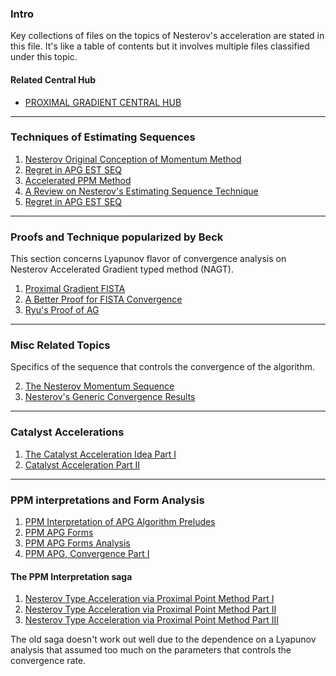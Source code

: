 ### **Intro**

Key collections of files on the topics of Nesterov's acceleration are stated in this file.
It's like a table of contents but it involves multiple files classified under this topic. 

#### **Related Central Hub**
- [PROXIMAL GRADIENT CENTRAL HUB](PROXIMAL%20GRADIENT%20CENTRAL%20HUB.md)


---
### **Techniques of Estimating Sequences**
1. [Nesterov Original Conception of Momentum Method](Nesterov%20Original%20Conception%20of%20Momentum%20Method.md)
2. [Regret in APG EST SEQ](Regret%20in%20APG%20EST%20SEQ.md)
3. [Accelerated PPM Method](Accelerated%20PPM%20Method.md)
5. [A Review on Nesterov's Estimating Sequence Technique](A%20Review%20on%20Nesterov's%20Estimating%20Sequence%20Technique.md)
6. [Regret in APG EST SEQ](Regret%20in%20APG%20EST%20SEQ.md)

---
### **Proofs and Technique popularized by Beck**

This section concerns Lyapunov flavor of convergence analysis on Nesterov Accelerated Gradient typed method (NAGT). 

1. [Proximal Gradient FISTA](Proximal%20Gradient%20FISTA.md)
2. [A Better Proof for FISTA Convergence](A%20Better%20Proof%20for%20FISTA%20Convergence.md)
3. [Ryu's Proof of AG](Ryu's%20Proof%20of%20AG.md)

---
### **Misc Related Topics**

Specifics of the sequence that controls the convergence of the algorithm. 

2. [The Nesterov Momentum Sequence](The%20Nesterov%20Momentum%20Sequence.md)
3. [Nesterov's Generic Convergence Results](Nesterov's%20Generic%20Convergence%20Results.md)

---
### **Catalyst Accelerations**

1. [The Catalyst Acceleration Idea Part I](The%20Catalyst%20Acceleration%20Idea%20Part%20I.md)
2. [Catalyst Acceleration Part II](Catalyst%20Acceleration%20Part%20II.md)

---
### **PPM interpretations and Form Analysis**

1. [PPM Interpretation of APG Algorithm Preludes](PPM%20Interpretation%20of%20APG%20Algorithm%20Preludes.md)
2. [PPM APG Forms](PPM%20APG%20Forms.md)
3. [PPM APG Forms Analysis](PPM%20APG%20Forms%20Analysis.md)
4. [PPM APG, Convergence Part I](PPM%20APG,%20Convergence%20Part%20I.md)


#### **The PPM Interpretation saga**

1. [Nesterov Type Acceleration via Proximal Point Method Part I](Nesterov%20Type%20Acceleration%20via%20Proximal%20Point%20Method%20Part%20I.md)
2. [Nesterov Type Acceleration via Proximal Point Method Part II](Nesterov%20Type%20Acceleration%20via%20Proximal%20Point%20Method%20Part%20II.md)
3. [Nesterov Type Acceleration via Proximal Point Method Part III](Nesterov%20Type%20Acceleration%20via%20Proximal%20Point%20Method%20Part%20III.md)

The old saga doesn't work out well due to the dependence on a Lyapunov analysis that assumed too much on the parameters that controls the convergence rate. 
